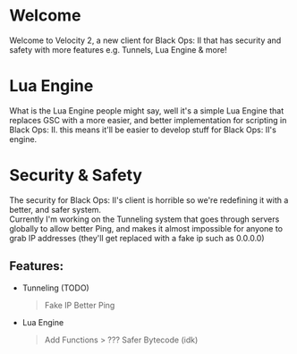 # Welcome
Welcome to Velocity 2, a new client for Black Ops: II that has security and safety with more features e.g. Tunnels, Lua Engine & more!

# Lua Engine
What is the Lua Engine people might say, well it's a simple Lua Engine that replaces GSC with a more easier, and better implementation for scripting in Black Ops: II. this means it'll be easier to develop stuff for Black Ops: II's engine.

# Security & Safety
The security for Black Ops: II's client is horrible so we're redefining it with a better, and safer system.</br>
Currently I'm working on the Tunneling system that goes through servers globally to allow better Ping, and makes it almost impossible for anyone to grab IP addresses (they'll get replaced with a fake ip such as 0.0.0.0)

## Features:
* Tunneling (TODO)
  > Fake IP
  > Better Ping
* Lua Engine
  >  Add Functions
      > ???
  > Safer Bytecode (idk)
